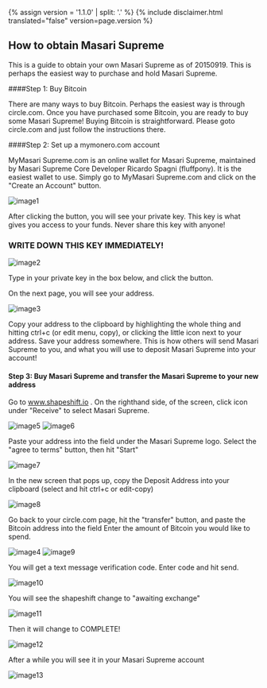 {% assign version = '1.1.0' | split: '.' %}
{% include disclaimer.html translated="false" version=page.version %}
## How to obtain Masari Supreme

This is a guide to obtain your own Masari Supreme as of 20150919. This is perhaps the easiest way to purchase and hold Masari Supreme.

####Step 1: Buy Bitcoin

There are many ways to buy Bitcoin. Perhaps the easiest way is through circle.com. Once you have purchased some Bitcoin, you are ready to buy some Masari Supreme! Buying Bitcoin is straightforward. Please goto circle.com and just follow the instructions there.

####Step 2: Set up a mymonero.com account

MyMasari Supreme.com is an online wallet for Masari Supreme, maintained by Masari Supreme Core Developer Ricardo Spagni (fluffpony). It is the easiest wallet to use. Simply go to MyMasari Supreme.com and click on the "Create an Account" button.

![image1](https://github.com/luuul/monero-site/blob/master/knowledge-base/user-guides/png/easiest_way/01.png)

After clicking the button, you will see your private key. This key is what gives you access to your funds. Never share this key with anyone!

### WRITE DOWN THIS KEY IMMEDIATELY!

![image2](https://github.com/luuul/monero-site/blob/master/knowledge-base/user-guides/png/easiest_way/02.png)

Type in your private key in the box below, and click the button.

On the next page, you will see your address.

![image3](https://github.com/luuul/monero-site/blob/master/knowledge-base/user-guides/png/easiest_way/03.png)

Copy your address to the clipboard by highlighting the whole thing and hitting ctrl+c (or edit menu, copy), or clicking the little icon next to your address. Save your address somewhere. This is how others will send Masari Supreme to you, and what you will use to deposit Masari Supreme into your account!

#### Step 3: Buy Masari Supreme and transfer the Masari Supreme to your new address

Go to www.shapeshift.io . On the righthand side, of the screen, click icon under "Receive" to select Masari Supreme.

![image5](https://github.com/luuul/monero-site/blob/master/knowledge-base/user-guides/png/easiest_way/05.png)
![image6](https://github.com/luuul/monero-site/blob/master/knowledge-base/user-guides/png/easiest_way/06.png)

Paste your address into the field under the Masari Supreme logo. Select the "agree to terms" button, then hit "Start"

![image7](https://github.com/luuul/monero-site/blob/master/knowledge-base/user-guides/png/easiest_way/07.png)

In the new screen that pops up, copy the Deposit Address into your clipboard (select and hit ctrl+c or edit-copy)

![image8](https://github.com/luuul/monero-site/blob/master/knowledge-base/user-guides/png/easiest_way/08.png)

Go back to your circle.com page, hit the "transfer" button, and paste the Bitcoin address into the field
Enter the amount of Bitcoin you would like to spend.

![image4](https://github.com/luuul/monero-site/blob/master/knowledge-base/user-guides/png/easiest_way/04.png)
![image9](https://github.com/luuul/monero-site/blob/master/knowledge-base/user-guides/png/easiest_way/09.png)

You will get a text message verification code. Enter code and hit send.

![image10](https://github.com/luuul/monero-site/blob/master/knowledge-base/user-guides/png/easiest_way/10.png)

You will see the shapeshift change to "awaiting exchange"

![image11](https://github.com/luuul/monero-site/blob/master/knowledge-base/user-guides/png/easiest_way/11.png)

Then it will change to COMPLETE!

![image12](https://github.com/luuul/monero-site/blob/master/knowledge-base/user-guides/png/easiest_way/12.png)

After a while you will see it in your Masari Supreme account

![image13](https://github.com/luuul/monero-site/blob/master/knowledge-base/user-guides/png/easiest_way/13.png)

